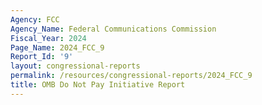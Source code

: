 ```yaml
---
Agency: FCC
Agency_Name: Federal Communications Commission
Fiscal_Year: 2024
Page_Name: 2024_FCC_9
Report_Id: '9'
layout: congressional-reports
permalink: /resources/congressional-reports/2024_FCC_9
title: OMB Do Not Pay Initiative Report
---
```

